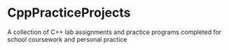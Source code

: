 # CppPracticeProjects
A collection of C++ lab assignments and practice programs completed for school coursework and personal practice 
